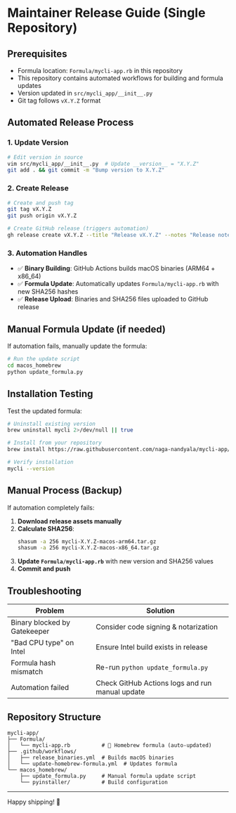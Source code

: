 # Maintainer Release Guide (Single Repository)

## Prerequisites

* Formula location: `Formula/mycli-app.rb` in this repository
* This repository contains automated workflows for building and formula updates
* Version updated in `src/mycli_app/__init__.py`
* Git tag follows `vX.Y.Z` format

## Automated Release Process

### 1. Update Version
```bash
# Edit version in source
vim src/mycli_app/__init__.py  # Update __version__ = "X.Y.Z"
git add . && git commit -m "Bump version to X.Y.Z"
```

### 2. Create Release
```bash
# Create and push tag
git tag vX.Y.Z
git push origin vX.Y.Z

# Create GitHub release (triggers automation)
gh release create vX.Y.Z --title "Release vX.Y.Z" --notes "Release notes here"
```

### 3. Automation Handles
- ✅ **Binary Building**: GitHub Actions builds macOS binaries (ARM64 + x86_64)
- ✅ **Formula Update**: Automatically updates `Formula/mycli-app.rb` with new SHA256 hashes
- ✅ **Release Upload**: Binaries and SHA256 files uploaded to GitHub release

## Manual Formula Update (if needed)

If automation fails, manually update the formula:

```bash
# Run the update script
cd macos_homebrew
python update_formula.py
```

## Installation Testing

Test the updated formula:

```bash
# Uninstall existing version
brew uninstall mycli 2>/dev/null || true

# Install from your repository
brew install https://raw.githubusercontent.com/naga-nandyala/mycli-app/main/Formula/mycli-app.rb

# Verify installation
mycli --version
```

## Manual Process (Backup)

If automation completely fails:

1. **Download release assets manually**
2. **Calculate SHA256**:
   ```bash
   shasum -a 256 mycli-X.Y.Z-macos-arm64.tar.gz
   shasum -a 256 mycli-X.Y.Z-macos-x86_64.tar.gz
   ```
3. **Update `Formula/mycli-app.rb`** with new version and SHA256 values
4. **Commit and push**

## Troubleshooting

| Problem | Solution |
|---------|----------|
| Binary blocked by Gatekeeper | Consider code signing & notarization |
| "Bad CPU type" on Intel | Ensure Intel build exists in release |
| Formula hash mismatch | Re-run `python update_formula.py` |
| Automation failed | Check GitHub Actions logs and run manual update |

## Repository Structure

```text
mycli-app/
├── Formula/
│   └── mycli-app.rb          # 🍺 Homebrew formula (auto-updated)
├── .github/workflows/
│   ├── release_binaries.yml  # Builds macOS binaries
│   └── update-homebrew-formula.yml  # Updates formula
└── macos_homebrew/
    ├── update_formula.py     # Manual formula update script
    └── pyinstaller/          # Build configuration
```

---

Happy shipping! 🚀
